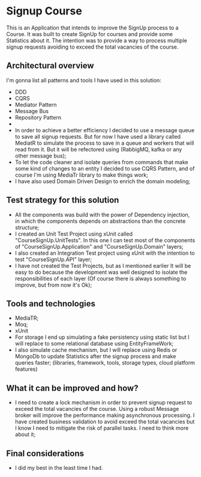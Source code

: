 # Signup Course

This is an Application that intends to improve the SignUp process to a Course.
It was built to create SignUp for courses and provide some Statistics about it.
The intention was to provide a way to process multiple signup requests avoiding to exceed the total vacancies of the course.

## Architectural overview
I'm gonna list all patterns and tools I have used in this solution:
- DDD
- CQRS
- Mediator Pattern
- Message Bus
- Repository Pattern
- 
- In order to achieve a better efficiency I decided to use a message queue to save all signup requests. But for now I have used a library called MediatR to simulate the process to save in a queue and workers that will read from it. But it will be refectored using (RabbigMQ, kafka or any other message bus);
- To let the code cleaner and isolate queries from commands that make some kind of changes to an entity I decided to use CQRS Pattern, and of course I'm using MediaTr library to make things work;
- I have also used Domain Driven Design to enrich the domain modeling;

## Test strategy for this solution
- All the components was build with the power of Dependency injection, in which the components depends on abstractions than the concrete structure;
- I created an Unit Test Project using xUnit called "CourseSignUp.UnitTests". In this one I can test most of the components of "CourseSignUp.Application" and "CourseSignUp.Domain" layers;
- I also created an Integration Test project using xUnit with the intention to test "CourseSignUp.API" layer;
- I have not created the Test Projects, but as I mentioned earlier It will be easy to do because the development was well designed to isolate the responsibilities of each layer (Of course there is always something to improve, but from now it's Ok);

## Tools and technologies
- MediaTR;
- Moq;
- xUnit
- For storage I end up simulating a fake persistency using static list but I will replace to some relational database using EntityFrameWork;
- I also simulate cache mechanism, but I will replace using Redis or MongoDb to update Statistics after the signup process and make queries faster;
(libraries, framework, tools, storage types, cloud platform features)

## What it can be improved and how?
- I need to create a lock mechanism in order to prevent signup request to exceed the total vacancies of the course. Using a robust Message broker will improve the performance making asynchronous processing. I have created business validation to avoid exceed the total vacancies but I know I need to mitigate the risk of parallel tasks. I need to think more about it;

## Final considerations
- I did my best in the least time I had.
